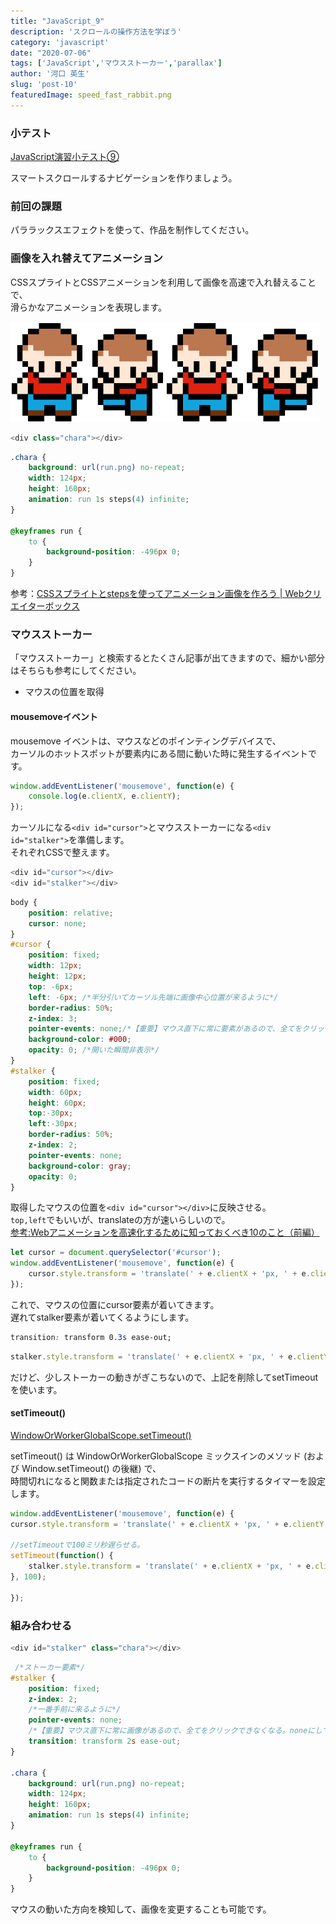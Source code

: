 ```yaml
---
title: "JavaScript_9"
description: 'スクロールの操作方法を学ぼう'
category: 'javascript'
date: "2020-07-06"
tags: ['JavaScript','マウスストーカー','parallax']
author: '河口 英生'
slug: 'post-10'
featuredImage: speed_fast_rabbit.png
---
```

<div class="post-section">
<h3 class="title is-5" >小テスト</h3>

[JavaScript演習小テスト⑨](https://forms.gle/Zo4rYX2UKxdS1DEN9)

スマートスクロールするナビゲーションを作りましょう。
</div>


<div class="post-section">
<h3 class="title is-5" >前回の課題</h3>

パララックスエフェクトを使って、作品を制作してください。
</div>

<div class="post-section">
<h3 class="title is-5" >画像を入れ替えてアニメーション</h3>

CSSスプライトとCSSアニメーションを利用して画像を高速で入れ替えることで、  
滑らかなアニメーションを表現します。

![キャラクター](../../images/run.png)

```javascript
<div class="chara"></div>
```
```css
.chara {
    background: url(run.png) no-repeat;
    width: 124px;
    height: 160px;
    animation: run 1s steps(4) infinite;
}

@keyframes run {
    to {
        background-position: -496px 0;
    }
}
```
参考：[CSSスプライトとstepsを使ってアニメーション画像を作ろう |  Webクリエイターボックス](https://www.webcreatorbox.com/tech/css-sprite-steps)

</div>

<div class="post-section">
<h3 class="title is-5" >マウスストーカー</h3>

「マウスストーカー」と検索するとたくさん記事が出てきますので、細かい部分はそちらも参考にしてください。

- マウスの位置を取得


<h4 class="title is-6" >mousemoveイベント</h4>

mousemove イベントは、マウスなどのポインティングデバイスで、  
カーソルのホットスポットが要素内にある間に動いた時に発生するイベントです。

```javascript
window.addEventListener('mousemove', function(e) {
    console.log(e.clientX, e.clientY);
});
```

カーソルになる``<div id="cursor">``とマウスストーカーになる``<div id="stalker">``を準備します。  
それぞれCSSで整えます。

```javascript
<div id="cursor"></div>
<div id="stalker"></div>
```

```css
body {
    position: relative;
    cursor: none;
}
#cursor {
    position: fixed;
    width: 12px;
    height: 12px;
    top: -6px;
    left: -6px; /*半分引いてカーソル先端に画像中心位置が来るように*/
    border-radius: 50%;
    z-index: 3;
    pointer-events: none;/*【重要】マウス直下に常に要素があるので、全てをクリックできなくなる。この要素に対してnoneにすることで対応する。*/
    background-color: #000;
    opacity: 0; /*開いた瞬間非表示*/
}
#stalker {
    position: fixed;
    width: 60px;
    height: 60px;
    top:-30px;
    left:-30px;
    border-radius: 50%;
    z-index: 2;
    pointer-events: none;
    background-color: gray;
    opacity: 0; 
}
```

取得したマウスの位置を``<div id="cursor"></div>``に反映させる。  
``top,left``でもいいが、translateの方が速いらしいので。  
[参考:Webアニメーションを高速化するために知っておくべき10のこと（前編）](https://html5experts.jp/cssradar/2027/)

```javascript
let cursor = document.querySelector('#cursor');
window.addEventListener('mousemove', function(e) {
    cursor.style.transform = 'translate(' + e.clientX + 'px, ' + e.clientY + 'px)';
});
```

これで、マウスの位置にcursor要素が着いてきます。  
遅れてstalker要素が着いてくるようにします。

```css
transition: transform 0.3s ease-out;
```
```javascript
stalker.style.transform = 'translate(' + e.clientX + 'px, ' + e.clientY + 'px)';
```
だけど、少しストーカーの動きがぎこちないので、上記を削除してsetTimeoutを使います。

<h4 class="title is-6" >setTimeout()</h4>

[WindowOrWorkerGlobalScope.setTimeout()](https://developer.mozilla.org/ja/docs/Web/API/WindowOrWorkerGlobalScope/setTimeout)

setTimeout() は WindowOrWorkerGlobalScope ミックスインのメソッド (および Window.setTimeout() の後継) で、  
時間切れになると関数または指定されたコードの断片を実行するタイマーを設定します。

```javascript
window.addEventListener('mousemove', function(e) {
cursor.style.transform = 'translate(' + e.clientX + 'px, ' + e.clientY + 'px)';

//setTimeoutで100ミリ秒遅らせる。
setTimeout(function() {
    stalker.style.transform = 'translate(' + e.clientX + 'px, ' + e.clientY + 'px)';
}, 100);

});
```
</div>

<div class="post-section">
<h3 class="title is-5" >組み合わせる</h3>

```javascript
<div id="stalker" class="chara"></div>
```

```css
 /*ストーカー要素*/
#stalker {
    position: fixed;
    z-index: 2;
    /*一番手前に来るように*/
    pointer-events: none;
    /*【重要】マウス直下に常に画像があるので、全てをクリックできなくなる。noneにして対応*/
    transition: transform 2s ease-out;
}

.chara {
    background: url(run.png) no-repeat;
    width: 124px;
    height: 160px;
    animation: run 1s steps(4) infinite;
}

@keyframes run {
    to {
        background-position: -496px 0;
    }
}
```

マウスの動いた方向を検知して、画像を変更することも可能です。

</div>